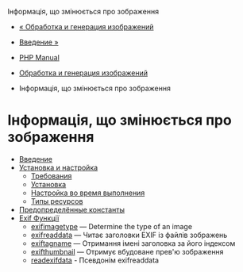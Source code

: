 Інформація, що змінюється про зображення

-   [« Обработка и генерация изображений](refs.utilspec.image.html)
    
-   [Введение »](intro.exif.html)
    
-   [PHP Manual](index.html)
    
-   [Обработка и генерация изображений](refs.utilspec.image.html)
    
-   Інформація, що змінюється про зображення
    

# Інформація, що змінюється про зображення

-   [Введение](intro.exif.html)
-   [Установка и настройка](exif.setup.html)
    -   [Требования](exif.requirements.html)
    -   [Установка](exif.installation.html)
    -   [Настройка во время выполнения](exif.configuration.html)
    -   [Типы ресурсов](exif.resources.html)
-   [Предопределённые константы](exif.constants.html)
-   [Exif Функції](ref.exif.html)
    -   [exifimagetype](function.exif-imagetype.html) — Determine the type of an image
    -   [exifreaddata](function.exif-read-data.html) — Читає заголовки EXIF ​​із файлів зображень
    -   [exiftagname](function.exif-tagname.html) — Отримання імені заголовка за його індексом
    -   [exifthumbnail](function.exif-thumbnail.html) — Отримує вбудоване прев'ю зображення
    -   [readexifdata](function.read-exif-data.html) - Псевдонім exifreaddata